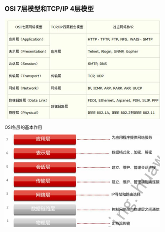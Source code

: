 ## OSI 7层模型和TCP/IP 4层模型

![image-20210717131511338](../source/images/%E8%AE%A1%E7%AE%97%E6%9C%BA%E7%BD%91%E7%BB%9C/image-20210717131511338.png)

OSI各层的基本作用

![image-20210717131607860](../source/images/%E8%AE%A1%E7%AE%97%E6%9C%BA%E7%BD%91%E7%BB%9C/image-20210717131607860.png)